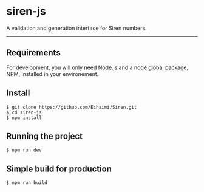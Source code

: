 # siren-js

A validation and generation interface for Siren numbers.

---
## Requirements

For development, you will only need Node.js and a node global package, NPM, installed in your environement.

## Install

    $ git clone https://github.com/Echaimi/Siren.git
    $ cd siren-js
    $ npm install

## Running the project

    $ npm run dev

## Simple build for production

    $ npm run build
